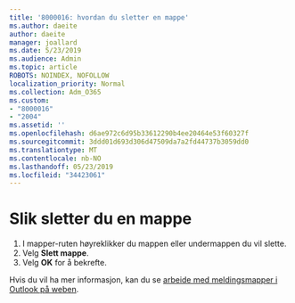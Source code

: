 ```yaml
---
title: '8000016: hvordan du sletter en mappe'
ms.author: daeite
author: daeite
manager: joallard
ms.date: 5/23/2019
ms.audience: Admin
ms.topic: article
ROBOTS: NOINDEX, NOFOLLOW
localization_priority: Normal
ms.collection: Adm_O365
ms.custom:
- "8000016"
- "2004"
ms.assetid: ''
ms.openlocfilehash: d6ae972c6d95b33612290b4ee20464e53f60327f
ms.sourcegitcommit: 3ddd01d693d306d47509da7a2fd44737b3059dd0
ms.translationtype: MT
ms.contentlocale: nb-NO
ms.lasthandoff: 05/23/2019
ms.locfileid: "34423061"
---
```

# <a name="how-to-delete-a-folder"></a>Slik sletter du en mappe

1. I mapper-ruten høyreklikker du mappen eller undermappen du vil slette.
2. Velg **Slett mappe**.
3. Velg **OK** for å bekrefte.

Hvis du vil ha mer informasjon, kan du se [arbeide med meldingsmapper i Outlook på weben](https://support.office.com/article/ae0f10d6-54e7-4f29-acd3-78cdc3fdcb9f).

